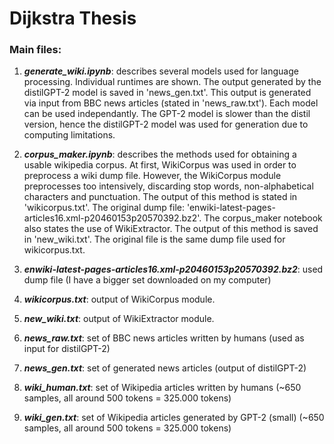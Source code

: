 # Dijkstra Thesis

### Main files:

1. ***generate_wiki.ipynb***: describes several models used for language processing. Individual runtimes are shown. The output generated by the distilGPT-2 model is saved in 'news_gen.txt'. This output is generated via input from BBC news articles (stated in 'news_raw.txt'). Each model can be used independantly. The GPT-2 model is slower than the distil version, hence the distilGPT-2 model was used for generation due to computing limitations.

2. ***corpus_maker.ipynb***: describes the methods used for obtaining a usable wikipedia corpus. At first, WikiCorpus was used in order to preprocess a wiki dump file. However, the WikiCorpus module preprocesses too intensively, discarding stop words, non-alphabetical characters and punctuation. The output of this method is stated in 'wikicorpus.txt'. The original dump file: 'enwiki-latest-pages-articles16.xml-p20460153p20570392.bz2'. The corpus_maker notebook also states the use of WikiExtractor. The output of this method is saved in 'new_wiki.txt'. The original file is the same dump file used for wikicorpus.txt.

3. ***enwiki-latest-pages-articles16.xml-p20460153p20570392.bz2***: used dump file (I have a bigger set downloaded on my computer)

4. ***wikicorpus.txt***: output of WikiCorpus module.

5. ***new_wiki.txt***: output of WikiExtractor module.

6. ***news_raw.txt***: set of BBC news articles written by humans (used as input for distilGPT-2)

7. ***news_gen.txt***: set of generated news articles (output of distilGPT-2)

8. ***wiki_human.txt***: set of Wikipedia articles written by humans (~650 samples, all around 500 tokens = 325.000 tokens)

9. ***wiki_gen.txt***: set of Wikipedia articles generated by GPT-2 (small) (~650 samples, all around 500 tokens = 325.000 tokens)



